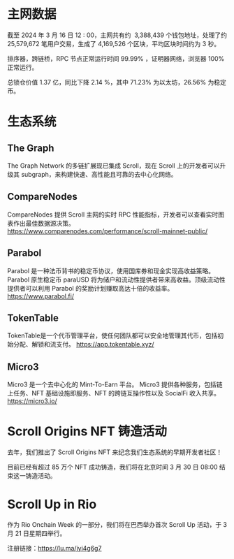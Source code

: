 
# 主网数据

截至 2024 年 3 月 16 日 12 : 00，主网共有约  3,388,439 个钱包地址，处理了约  25,579,672 笔用户交易，生成了 4,169,526 个区块，平均区块时间约为 3 秒。

排序器，跨链桥，RPC 节点正常运行时间 99.99% ，证明器网络，浏览器 100% 正常运行。


总锁仓价值 1.37 亿，同比下降 2.14 %，其中 71.23% 为以太坊，26.56% 为稳定币。


# 生态系统

## The Graph

The Graph Network 的多链扩展现已集成 Scroll，现在 Scroll 上的开发者可以升级其 subgraph，来构建快速、高性能且可靠的去中心化网络。

## CompareNodes
CompareNodes 提供 Scroll 主网的实时 RPC 性能指标，开发者可以查看实时图表作出最佳数据源决策。
https://www.comparenodes.com/performance/scroll-mainnet-public/

## Parabol

Parabol 是一种法币背书的稳定币协议，使用国库券和现金实现高收益策略。
Parabol 原生稳定币 paraUSD 将为储户和流动性提供者带来高收益。顶级流动性提供者可以利用 Parabol 的奖励计划赚取高达十倍的收益率。
https://www.parabol.fi/

## TokenTable

TokenTable是一个代币管理平台，使任何团队都可以安全地管理其代币，包括初始分配、解锁和流支付。
https://app.tokentable.xyz/

## Micro3
Micro3 是一个去中心化的 Mint-To-Earn 平台。 Micro3 提供各种服务，包括链上任务、NFT 基础设施即服务、NFT 的跨链互操作性以及 SocialFi 收入共享。
https://micro3.io/

# Scroll Origins NFT 铸造活动

去年，我们推出了 Scroll Origins NFT 来纪念我们生态系统的早期开发者社区！

目前已经有超过 85 万个 NFT 成功铸造，我们将在北京时间 3 月 30 日 08:00 结束这一铸造活动。

# Scroll Up in Rio

作为 Rio Onchain Week 的一部分，我们将在巴西举办首次 Scroll Up 活动，于 3 月 21 日星期四举行。

注册链接：https://lu.ma/jyi4g6g7

